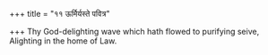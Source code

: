 +++
title = "११ ऊर्मिर्यस्ते पवित्र"

+++
Thy God-delighting wave which hath flowed to purifying seive,  
     Alighting in the home of Law.